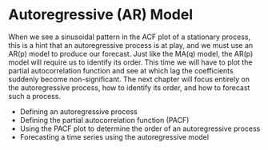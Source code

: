 # Autoregressive (AR) Model

When we see a sinusoidal pattern in the ACF plot of a stationary process, this is a hint that an autoregressive process is at play, and we must use an AR(p) model to produce our forecast. Just like the MA(q) model, the AR(p) model will require us to identify its order. This time we will have to plot the partial autocorrelation function and see at which lag the coefficients suddenly become non-significant. The next chapter will focus entirely on the autoregressive process, how to identify its order, and how to forecast such a process.

- Defining an autoregressive process
- Defining the partial autocorrelation function (PACF)
- Using the PACF plot to determine the order of an autoregressive process
- Forecasting a time series using the autoregressive model
